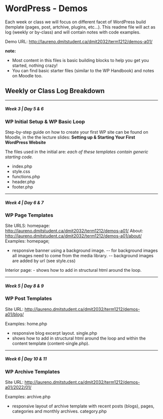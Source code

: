# WordPress - Demos

Each week or class we will focus on different facet of WordPress build (template (pages, post, artchive, plugins, etc...).
This readme file will act as log (weekly or by-class) and will contain notes with code examples. 

Demo URL: http://laureno.dmitstudent.ca/dmit2032/term1212/demos-a01/


**note:** 
- Most content in this files is basic building blocks to help you get you started, nothing crazy! 
- You can find basic starter files (similar to the WP Handbook) and notes on Moodle too. 

## Weekly or Class Log Breakdown 
---



##### Week 3 | Day 5 & 6
### WP Initial Setup & WP Basic Loop

Step-by-step guide on how to create your first WP site can be found on Moodle, in the the lecture slides: **Setting up &amp; Starting Your First WordPress Website**

The files used in the initial are:
*each of these templates contain generic starting code.* 
- index.php
- style.css
- functions.php
- header.php
- footer.php

---

##### Week 4 | Day 6 & 7
### WP Page Templates
Site URLS: 
homepage: http://laureno.dmitstudent.ca/dmit2032/term1212/demos-a01/
About: http://laureno.dmitstudent.ca/dmit2032/term1212/demos-a01/about/
Examples: 
homepage; 
 - responsive banner using a background image. 
    -- for background images all images need to come from the media library. 
    -- background images are added by url (see style.css)

Interior page: 
    - shows how to add in structural html around the loop. 

---

##### Week 5 | Day 8 & 9
### WP Post Templates
Site URL: http://laureno.dmitstudent.ca/dmit2032/term1212/demos-a01/blog/

Examples:
home.php
- responsive blog excerpt layout. 
single.php
 - shows how to add in structural html around the loop and within the content template (content-single.php).

---

##### Week 6 | Day 10 & 11
### WP Archive Templates
Site URL: http://laureno.dmitstudent.ca/dmit2032/term1212/demos-a01/2022/01/

Examples:
archive.php
 - responsive layout of archive template with recent posts (blogs), pages, categories and monthly archives.
category.php

